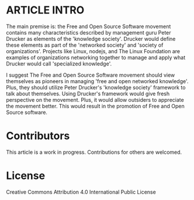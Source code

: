 # ARTICLE INTRO 

The main premise is: the Free and Open Source Software movement contains many characteristics 
described by management guru Peter Drucker as elements of the 'knowledge society'. Drucker would define 
these elements as part of the 'networked society' and 'society of organizations'.  Projects like Linux, 
nodejs, and The Linux Foundation are examples of organizations networking together to manage and apply what 
Drucker would call 'specialized knowledge'.

I suggest The Free and Open Source Software movement should view themselves as pioneers in
managing 'free and open networked knowledge'.  Plus, they should utilize Peter Drucker's
'knowledge society' framework to talk about themselves. Using Drucker's framework
would give fresh perspective on the movement.  Plus, it would allow outsiders to appreciate 
the movement better. This would result in the promotion of Free and Open Source software.


# Contributors
This article is a work in progress.  Contributions for others are welcomed.


# License
Creative Commons Attribution 4.0 International Public License
